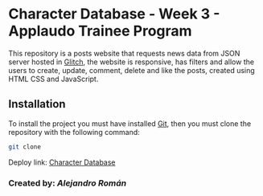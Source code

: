 # **Character Database - Week 3 - Applaudo Trainee Program**

This repository is a posts website that requests news data from JSON server hosted in [Glitch](https://plaid-checkered-roquefort.glitch.me/), the website is responsive, has filters and allow the users to create, update, comment, delete and like the posts, created using HTML CSS and JavaScript.

## Installation

To install the project you must have installed [Git](https://git-scm.com/downloads), then you must clone the repository with the following command:

```bash
git clone
```

Deploy link: [Character Database](https://characterdatabase.vercel.app/)

### Created by: **_Alejandro Román_**
